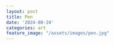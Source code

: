 ```yaml
---
layout: post
title: Pen
date: '2024-08-24'
categories: art
feature_image: "/assets/images/pen.jpg"
---
```

